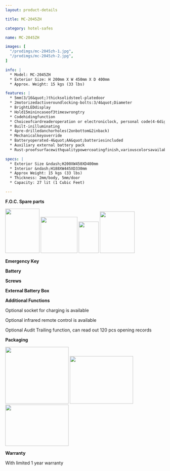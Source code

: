 ```yaml
---
layout: product-details

title: MC-2045ZH

category: hotel-safes

name: MC-2045ZH

images: [
  "/prodimgs/mc-2045zh-1.jpg",
  "/prodimgs/mc-2045zh-2.jpg",
]

info: |
  * Model: MC-2045ZH
  * Exterior Size: H 200mm X W 450mm X D 400mm
  * Approx. Weight: 15 kgs (33 lbs)

features: |
  * 5mm(3/16&quot;)thicksolidsteel-platedoor
  * 2motorizedactiveroundlocking-bolts:3/4&quot;Diameter
  * BrightLEDdisplay
  * Hold15minincaseof3timeswrongtry
  * Codehidingfunction
  * Choiceofcardreaderoperation or electroniclock, personal code(4-6digits),managercode(6digits)
  * Built-inilluminating
  * 4pre-drilledanchorholes(2onbottom&2inback)
  * Mechanicalkeyoverride
  * Batteryoperated-4&quot;AA&quot;batteriesincluded
  * Auxiliary external battery pack
  * Rust-proofsurfacewithqualitypowercoatingfinish,variouscolorsavailable

specs: |
  * Exterior Size &ndash;H200XW450XD400mm
  * Interior &ndash;H188XW445XD330mm
  * Approx Weight: 15 kgs (33 lbs)
  * Thickness: 2mm/body, 5mm/door
  * Capacity: 27 lit (1 Cubic Feet)

---
```


**F.O.C. Spare parts**

<img alt="" src="{PRODIMGS}/prodimgs/mc-2045zh-3.jpg" style="width: 108px; height: 140px;" />

<img alt="" src="{PRODIMGS}/prodimgs/mc-2045zh-4.jpg" style="width: 116px; height: 114px;" />

<img alt="" src="{PRODIMGS}/prodimgs/mc-2045zh-5.jpg" style="width: 63px; height: 99px;" />

<img alt="" src="{PRODIMGS}/prodimgs/mc-2045zh-6.jpg" style="width: 110px; height: 131px;" />

**Emergency Key**

**Battery**

**Screws**

**External Battery Box**

**Additional Functions**

Optional socket for charging is available

Optional infrared remote control is available

Optional Audit Trailing function, can read out 120 pcs opening records

**Packaging**

<img alt="" src="{PRODIMGS}/prodimgs/mc-2045zh-7.jpg" style="width: 200px; height: 179px;" />

<img alt="" src="{PRODIMGS}/prodimgs/mc-2045zh-8.jpg" style="width: 200px; height: 150px;" />

<img alt="" src="{PRODIMGS}/prodimgs/mc-2045zh-9.jpg" style="width: 200px; height: 130px;" />

**Warranty**

With limited 1 year warranty


